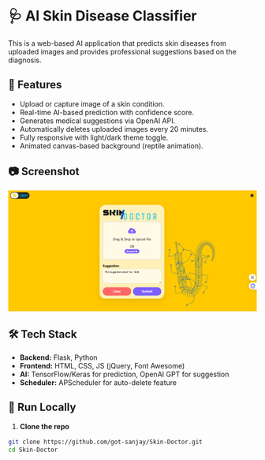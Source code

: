 # 🩺 AI Skin Disease Classifier

This is a web-based AI application that predicts skin diseases from uploaded images and provides professional suggestions based on the diagnosis.

## 🚀 Features

- Upload or capture image of a skin condition.
- Real-time AI-based prediction with confidence score.
- Generates medical suggestions via OpenAI API.
- Automatically deletes uploaded images every 20 minutes.
- Fully responsive with light/dark theme toggle.
- Animated canvas-based background (reptile animation).

## 📷 Screenshot

![App Screenshot](static/img/demo_screenshot.png) <!-- Replace with real image if available -->

## 🛠️ Tech Stack

- **Backend:** Flask, Python
- **Frontend:** HTML, CSS, JS (jQuery, Font Awesome)
- **AI:** TensorFlow/Keras for prediction, OpenAI GPT for suggestion
- **Scheduler:** APScheduler for auto-delete feature

## 🧪 Run Locally

1. **Clone the repo**  
```bash
git clone https://github.com/got-sanjay/Skin-Doctor.git
cd Skin-Doctor
